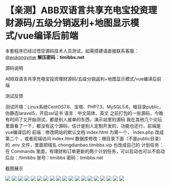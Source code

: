 # 【亲测】ABB双语言共享充电宝投资理财源码/五级分销返利+地图显示模式/vue编译后前端

本套程序已经过悟空源码技术人员测试，如需搭建请直接联系客服：[@wukongymw](http://t.me/wukongymw)
**解压密码：timibbs.net**

源码说明

ABB双语言共享充电宝投资理财源码/五级分销返利+地图显示模式/vue编译后前端

测试反馈

测试环境：Linux系统CentOS7.6、宝塔、PHP7.3、MySQL5.6，根目录public，伪静态laravel5，开启ssl证书
语言：中文简体、英文
之前打包的一些源码，今晚有时间了又开始测试，都是别人接单的东西，演示站里的源码
我在其他几个论坛里面看了一下，都没有这个源码，估计是别人定制开发的，功能也还行，前端是vue编译后的
前端：修改网站的默认文档 index.html 为第一个， index.php 改成第二个 ，或者前端访问 index.html
数据库修改：根目录下面（不是public目录）的 .env 文件，里面把域名 chongdianbao.timibbs.vip 也改成自己的
计划任务：在 Commands 里面，有理财和订单更新的两个计划任务，可以启动也可以不启动
后台：/timibbs
账号：timibbs
密码：timibbs.net

截图展示

[![](https://wukongymw.com/wp-content/uploads/2024/01/0afb13556d81d62.png)](https://wukongymw.com/wp-content/uploads/2024/01/0afb13556d81d62.png)
[![](https://wukongymw.com/wp-content/uploads/2024/01/c20eb93e97f1b88.png)](https://wukongymw.com/wp-content/uploads/2024/01/c20eb93e97f1b88.png)
[![](https://wukongymw.com/wp-content/uploads/2024/01/3697a2f30bd8dfa.png)](https://wukongymw.com/wp-content/uploads/2024/01/3697a2f30bd8dfa.png)
[![](https://wukongymw.com/wp-content/uploads/2024/01/88a645d0ed3905d.png)](https://wukongymw.com/wp-content/uploads/2024/01/88a645d0ed3905d.png)
[![](https://wukongymw.com/wp-content/uploads/2024/01/50950ef30b7c0ff.png)](https://wukongymw.com/wp-content/uploads/2024/01/50950ef30b7c0ff.png)
[![](https://wukongymw.com/wp-content/uploads/2024/01/c7c25260f57f3d3.png)](https://wukongymw.com/wp-content/uploads/2024/01/c7c25260f57f3d3.png)
[![](https://wukongymw.com/wp-content/uploads/2024/01/4d07475857b945c.png)](https://wukongymw.com/wp-content/uploads/2024/01/4d07475857b945c.png)
[![](https://wukongymw.com/wp-content/uploads/2024/01/f85d88d34f7ec49.png)](https://wukongymw.com/wp-content/uploads/2024/01/f85d88d34f7ec49.png)
[![](https://wukongymw.com/wp-content/uploads/2024/01/2bf31859eb090fa.png)](https://wukongymw.com/wp-content/uploads/2024/01/2bf31859eb090fa.png)
[![](https://wukongymw.com/wp-content/uploads/2024/01/f40822eb696c837.png)](https://wukongymw.com/wp-content/uploads/2024/01/f40822eb696c837.png)
[![](https://wukongymw.com/wp-content/uploads/2024/01/a238a64c4aa835a.png)](https://wukongymw.com/wp-content/uploads/2024/01/a238a64c4aa835a.png)
[![](https://wukongymw.com/wp-content/uploads/2024/01/2ee35ab27f25b5b.png)](https://wukongymw.com/wp-content/uploads/2024/01/2ee35ab27f25b5b.png)
[![](https://wukongymw.com/wp-content/uploads/2024/01/ddf4147d03f5421.png)](https://wukongymw.com/wp-content/uploads/2024/01/ddf4147d03f5421.png)
[![](https://wukongymw.com/wp-content/uploads/2024/01/0f1079a39d9d6e1.png)](https://wukongymw.com/wp-content/uploads/2024/01/0f1079a39d9d6e1.png)
[![](https://wukongymw.com/wp-content/uploads/2024/01/890eeca620266e7.png)](https://wukongymw.com/wp-content/uploads/2024/01/890eeca620266e7.png)
[![](https://wukongymw.com/wp-content/uploads/2024/01/d5ede969d94aa63.png)](https://wukongymw.com/wp-content/uploads/2024/01/d5ede969d94aa63.png)
[![](https://wukongymw.com/wp-content/uploads/2024/01/dee36c54c029ee8.png)](https://wukongymw.com/wp-content/uploads/2024/01/dee36c54c029ee8.png)
[![](https://wukongymw.com/wp-content/uploads/2024/01/6c9c4088e95c870.png)](https://wukongymw.com/wp-content/uploads/2024/01/6c9c4088e95c870.png)
[![](https://wukongymw.com/wp-content/uploads/2024/01/d8311495b18e840.png)](https://wukongymw.com/wp-content/uploads/2024/01/d8311495b18e840.png)